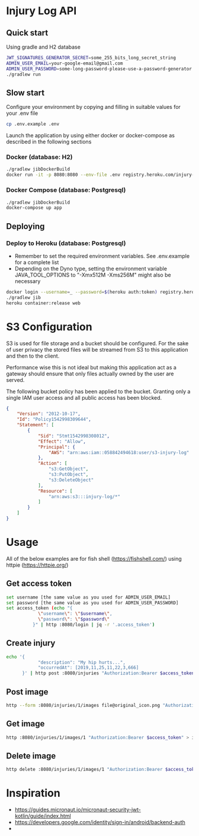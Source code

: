 # Injury Log API

## Quick start
Using gradle and H2 database
```bash
JWT_SIGNATURES_GENERATOR_SECRET=some_255_bits_long_secret_string
ADMIN_USER_EMAIL=your-google-email@gmail.com
ADMIN_USER_PASSWORD=some-long-password-please-use-a-password-generator
./gradlew run
```

## Slow start
Configure your environment by copying and filling in suitable values for your .env file
```bash
cp .env.example .env
```

Launch the application by using either docker or docker-compose as described in the following sections

### Docker (database: H2)
```bash
./gradlew jibDockerBuild
docker run -it -p 8080:8080 --env-file .env registry.heroku.com/injury-log/web
```

### Docker Compose (database: Postgresql)
```bash
./gradlew jibDockerBuild
docker-compose up app
```

## Deploying
### Deploy to Heroku (database: Postgresql)
* Remember to set the required environment variables. See .env.example for a complete list
* Depending on the Dyno type, setting the environment variable JAVA_TOOL_OPTIONS to "-Xmx512M -Xms256M" might also be necessary

```bash
docker login --username=_ --password=$(heroku auth:token) registry.heroku.com
./gradlew jib
heroku container:release web
```

# S3 Configuration
S3 is used for file storage and a bucket should be configured. For the sake of user privacy the stored files will be streamed from S3 to this application and then to the client.

Performance wise this is not ideal but making this application act as a gateway should ensure that only files actually owned by the user are served.

The following bucket policy has been applied to the bucket. Granting only a single IAM user access and all public access has been blocked.
```json
{
    "Version": "2012-10-17",
    "Id": "Policy1542998309644",
    "Statement": [
        {
            "Sid": "Stmt1542998308012",
            "Effect": "Allow",
            "Principal": {
                "AWS": "arn:aws:iam::058842494618:user/s3-injury-log"
            },
            "Action": [
                "s3:GetObject",
                "s3:PutObject",
                "s3:DeleteObject"
            ],
            "Resource": [
                "arn:aws:s3:::injury-log/*"
            ]
        }
    ]
}
```

# Usage
All of the below examples are for fish shell (https://fishshell.com/) using httpie (https://httpie.org/)

## Get access token
```bash
set username [the same value as you used for ADMIN_USER_EMAIL]
set password [the same value as you used for ADMIN_USER_PASSWORD]
set access_token (echo "{
            \"username\": \"$username\",
            \"password\": \"$password\"
          }" | http :8080/login | jq -r '.access_token')
```

## Create injury
```bash
echo '{
            "description": "My hip hurts...",
            "occurredAt": [2019,11,25,11,22,3,666]
      }' | http post :8080/injuries "Authorization:Bearer $access_token"
```

## Post image
```bash
http --form :8080/injuries/1/images file@original_icon.png "Authorization:Bearer $access_token"
```

## Get image
```bash
http :8080/injuries/1/images/1 "Authorization:Bearer $access_token" > image.png
```

## Delete image
```bash
http delete :8080/injuries/1/images/1 "Authorization:Bearer $access_token"
```

# Inspiration
* https://guides.micronaut.io/micronaut-security-jwt-kotlin/guide/index.html
* https://developers.google.com/identity/sign-in/android/backend-auth
* 

